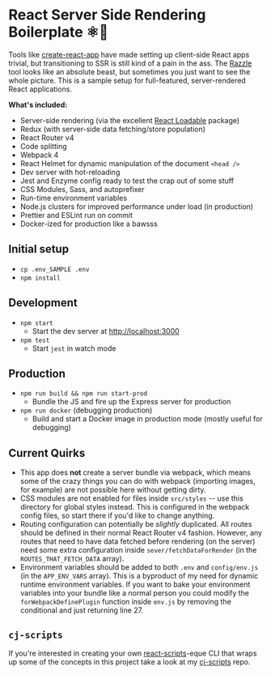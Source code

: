 # React Server Side Rendering Boilerplate ⚛️🎨

Tools like [create-react-app](https://github.com/facebook/create-react-app) have made setting up client-side React apps trivial, but transitioning to SSR is still kind of a pain in the ass. The [Razzle](https://github.com/jaredpalmer/razzle) tool looks like an absolute beast, but sometimes you just want to see the whole picture. This is a sample setup for full-featured, server-rendered React applications.

**What's included:**

- Server-side rendering (via the excellent [React Loadable](https://github.com/thejameskyle/react-loadable) package)
- Redux (with server-side data fetching/store population)
- React Router v4
- Code splitting
- Webpack 4
- React Helmet for dynamic manipulation of the document `<head />`
- Dev server with hot-reloading
- Jest and Enzyme config ready to test the crap out of some stuff
- CSS Modules, Sass, and autoprefixer
- Run-time environment variables
- Node.js clusters for improved performance under load (in production)
- Prettier and ESLint run on commit
- Docker-ized for production like a bawsss

## Initial setup

- `cp .env_SAMPLE .env`
- `npm install`

## Development

- `npm start`
  - Start the dev server at [http://localhost:3000](http://localhost:3000)
- `npm test`
  - Start `jest` in watch mode

## Production

- `npm run build && npm run start-prod`
  - Bundle the JS and fire up the Express server for production
- `npm run docker` (debugging production)
  - Build and start a Docker image in production mode (mostly useful for debugging)

## Current Quirks

- This app does **not** create a server bundle via webpack, which means some of the crazy things you can do with webpack (importing images, for example) are not possible here without getting dirty.
- CSS modules are not enabled for files inside `src/styles` -- use this directory for global styles instead. This is configured in the webpack config files, so start there if you'd like to change anything.
- Routing configuration can potentially be _slightly_ duplicated. All routes should be defined in their normal React Router v4 fashion. However, any routes that need to have data fetched before rendering (on the server) need some extra configuration inside `sever/fetchDataForRender` (in the `ROUTES_THAT_FETCH_DATA` array).
- Environment variables should be added to both `.env` and `config/env.js` (in the `APP_ENV_VARS` array). This is a byproduct of my need for dynamic runtime environment variables. If you want to bake your environment variables into your bundle like a normal person you could modify the `forWebpackDefinePlugin` function inside `env.js` by removing the conditional and just returning line 27.

## `cj-scripts`

If you're interested in creating your own [react-scripts](https://github.com/facebook/create-react-app/tree/next/packages/react-scripts)-eque CLI that wraps up some of the concepts in this project take a look at my [cj-scripts](https://github.com/cullenjett/cj-scripts) repo.
